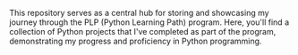 This repository serves as a central hub for storing and showcasing my journey through the PLP (Python Learning Path) program. Here, you'll find a collection of Python projects that I've completed as part of the program, demonstrating my progress and proficiency in Python programming.
